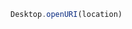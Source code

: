 <!--TITLE:Desktop.openURI()-->
<!--ABOUT:Upspark's Desktop API module.-->

```javascript
Desktop.openURI(location)
```
